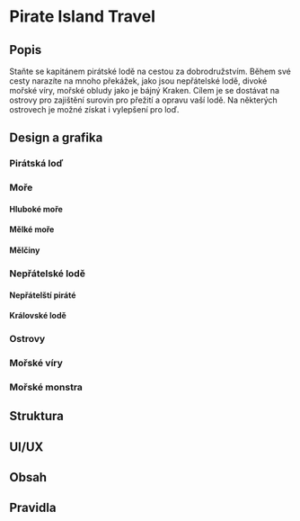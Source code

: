 # Pirate Island Travel
## Popis
Staňte se kapitánem pirátské lodě na cestou za dobrodružstvím. Během své cesty narazíte na mnoho překážek, jako jsou nepřátelské lodě, divoké mořské víry, mořské obludy jako je bájný Kraken. Cílem je se dostávat na ostrovy pro zajištění surovin pro přežití a opravu vaší lodě. Na některých ostrovech je možné získat i vylepšení pro loď.
## Design a grafika
### Pirátská loď
### Moře
#### Hluboké moře
#### Mělké moře
#### Mělčiny
### Nepřátelské lodě
#### Nepřátelští piráté
#### Královské lodě
### Ostrovy
### Mořské víry
### Mořské monstra
## Struktura

## UI/UX

## Obsah

## Pravidla

